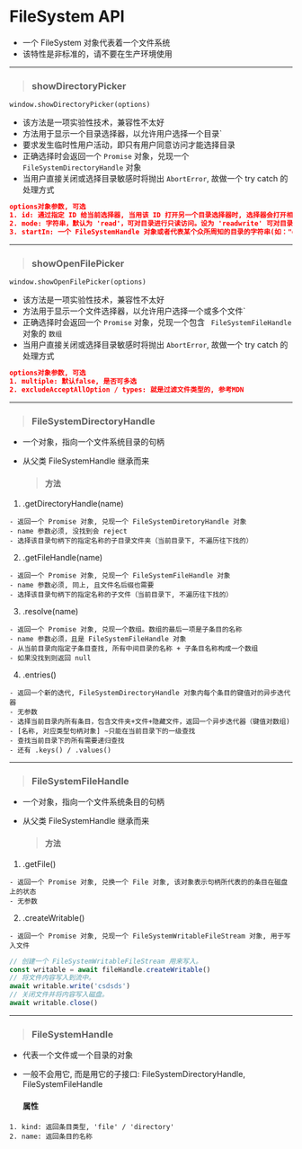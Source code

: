 # FileSystem API

- 一个 FileSystem 对象代表着一个文件系统
- 该特性是非标准的，请不要在生产环境使用

-------

> ### showDirectoryPicker

`window.showDirectoryPicker(options)`
- 该方法是一项实验性技术，兼容性不太好
- 方法用于显示一个目录选择器，以允许用户选择一个目录`
- 要求发生临时性用户活动，即只有用户同意访问才能选择目录
- 正确选择时会返回一个 `Promise` 对象，兑现一个 ` FileSystemDirectoryHandle` 对象
- 当用户直接关闭或选择目录敏感时将抛出 `AbortError`, 故做一个 try catch 的处理方式

```json
options对象参数, 可选
1. id: 通过指定 ID 给当前选择器, 当用该 ID 打开另一个目录选择器时, 选择器会打开相同的目录, 好像也没有什么用
2. mode: 字符串，默认为 'read'，可对目录进行只读访问。设为 'readwrite' 可对目录进行读写访问。测试了好像没效果，都能进行读写
3. startIn: 一个 FileSystemHandle 对象或者代表某个众所周知的目录的字符串(如："desktop"、"documents"、"downloads"、"music"、"pictures"、"videos"）;用于指定选择器的起始目录, 有用的。
```

-------

> ### showOpenFilePicker

`window.showOpenFilePicker(options)`
- 该方法是一项实验性技术，兼容性不太好
- 方法用于显示一个文件选择器，以允许用户选择一个或多个文件`
- 正确选择时会返回一个 `Promise` 对象，兑现一个包含 ` FileSystemFileHandle` 对象的 `数组`
- 当用户直接关闭或选择目录敏感时将抛出 `AbortError`, 故做一个 try catch 的处理方式

```json
options对象参数, 可选
1. multiple: 默认false, 是否可多选
2. excludeAcceptAllOption / types: 就是过滤文件类型的, 参考MDN
```

-------

> ### FileSystemDirectoryHandle

- 一个对象，指向一个文件系统目录的句柄
- 从父类 FileSystemHandle 继承而来

    > #### 方法

1. .getDirectoryHandle(name)
```
- 返回一个 Promise 对象, 兑现一个 FileSystemDiretoryHandle 对象
- name 参数必须, 没找到会 reject
- 选择该目录句柄下的指定名称的子目录文件夹（当前目录下, 不遍历往下找的）
```
2. .getFileHandle(name)
```
- 返回一个 Promise 对象, 兑现一个 FileSystemFileHandle 对象
- name 参数必须, 同上, 且文件名后缀也需要
- 选择该目录句柄下的指定名称的子文件（当前目录下, 不遍历往下找的）
```
3. .resolve(name)
```
- 返回一个 Promise 对象, 兑现一个数组。数组的最后一项是子条目的名称
- name 参数必须，且是 FileSystemFileHandle 对象
- 从当前目录向指定子条目查找, 所有中间目录的名称 + 子条目名称构成一个数组
- 如果没找到则返回 null
```
4. .entries()
```
- 返回一个新的迭代, FileSystemDirectoryHandle 对象内每个条目的键值对的异步迭代器
- 无参数
- 选择当前目录内所有条目，包含文件夹+文件+隐藏文件，返回一个异步迭代器（键值对数组)
- [名称, 对应类型句柄对象] ~只能在当前目录下的一级查找
- 查找当前目录下的所有需要递归查找
- 还有 .keys() / .values()
```

-------

> ### FileSystemFileHandle

- 一个对象，指向一个文件系统条目的句柄
- 从父类 FileSystemHandle 继承而来

    > #### 方法

1. .getFile()
```
- 返回一个 Promise 对象, 兑换一个 File 对象, 该对象表示句柄所代表的的条目在磁盘上的状态
- 无参数
```
2. .createWritable()
```
- 返回一个 Promise 对象, 兑现一个 FileSystemWritableFileStream 对象, 用于写入文件
```
```javascript
// 创建一个 FileSystemWritableFileStream 用来写入。
const writable = await fileHandle.createWritable()
// 将文件内容写入到流中。
await writable.write('csdsds')
// 关闭文件并将内容写入磁盘。
await writable.close()
```

-------

> ### FileSystemHandle

- 代表一个文件或一个目录的对象
- 一般不会用它, 而是用它的子接口: FileSystemDirectoryHandle, FileSystemFileHandle

    #### 属性

```
1. kind: 返回条目类型, 'file' / 'directory'
2. name: 返回条目的名称
```